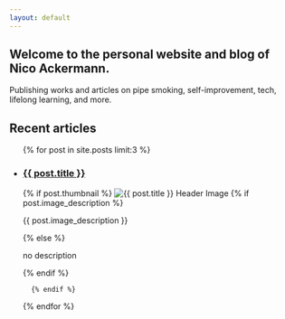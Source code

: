 ```yaml
---
layout: default
---
```


<html lang="de">
<head>
  <meta charset="UTF-8">
  <meta name="viewport" content="width=device-width, initial-scale=1.0">
  <title>Nicoroku</title>
</head>
<body>
<main>
  <section id="about" class="section">
    <h2>Welcome to the personal website and blog of Nico Ackermann. </h2>
    <p>Publishing works and articles on pipe smoking, self-improvement, tech, lifelong learning, and more. </p>
  </section>

  <section id="portfolio" class="help">
    <h2>Recent articles</h2>
    <ul>
  {% for post in site.posts limit:3 %}
    <li>
      <a class="ap" href="{{ site.baseurl }} {{ post.url }}"><h3>{{ post.title }}</h3></a><a class="ptn"> </a>
       {% if post.thumbnail %}
        <img src="{{ post.thumbnail | relative_url }}" alt="{{ post.title }} Header Image" class="thumbnail">
     {% if post.image_description %}
            <p>{{ post.image_description }}</p>
          {% else %}
            <p>no description</p>
          {% endif %}
     
      {% endif %} 
   </li>
  {% endfor %}
</ul>
  </section>
 </main>
</body>
</html>